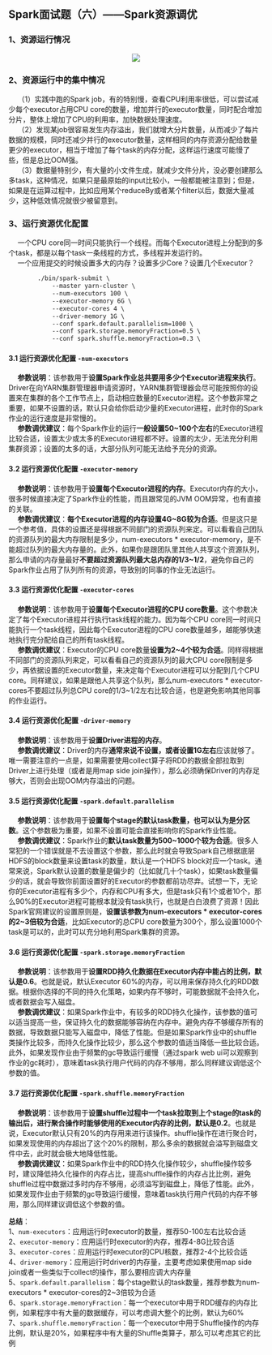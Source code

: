 ## Spark面试题（六）——Spark资源调优
### 1、资源运行情况  
<p align="center">
<img src="https://github.com/Dr11ft/BigDataGuide/blob/master/Pics/Spark%E9%9D%A2%E8%AF%95%E9%A2%98Pics/%E8%B5%84%E6%BA%90%E8%B0%83%E4%BC%98/%E8%B5%84%E6%BA%90%E8%B0%83%E4%BC%98.png"/>  
<p align="center">
</p>
</p>  

### 2、资源运行中的集中情况  
&emsp; （1）实践中跑的Spark job，有的特别慢，查看CPU利用率很低，可以尝试减少每个executor占用CPU core的数量，增加并行的executor数量，同时配合增加分片，整体上增加了CPU的利用率，加快数据处理速度。  
&emsp; （2）发现某job很容易发生内存溢出，我们就增大分片数量，从而减少了每片数据的规模，同时还减少并行的executor数量，这样相同的内存资源分配给数量更少的executor，相当于增加了每个task的内存分配，这样运行速度可能慢了些，但是总比OOM强。   
&emsp; （3）数据量特别少，有大量的小文件生成，就减少文件分片，没必要创建那么多task，这种情况，如果只是最原始的input比较小，一般都能被注意到；但是，如果是在运算过程中，比如应用某个reduceBy或者某个filter以后，数据大量减少，这种低效情况就很少被留意到。  

### 3、运行资源优化配置
&emsp; 一个CPU core同一时间只能执行一个线程。而每个Executor进程上分配到的多个task，都是以每个task一条线程的方式，多线程并发运行的。  
&emsp; 一个应用提交的时候设置多大的内存？设置多少Core？设置几个Executor？  
```xml
        ./bin/spark-submit \  
            --master yarn-cluster \  
            --num-executors 100 \  
            --executor-memory 6G \  
            --executor-cores 4 \  
            --driver-memory 1G \  
            --conf spark.default.parallelism=1000 \  
            --conf spark.storage.memoryFraction=0.5 \  
            --conf spark.shuffle.memoryFraction=0.3 \
```  

#### 3.1 运行资源优化配置 `-num-executors`  
&emsp; **参数说明**：该参数用于**设置Spark作业总共要用多少个Executor进程来执行**。Driver在向YARN集群管理器申请资源时，YARN集群管理器会尽可能按照你的设置来在集群的各个工作节点上，启动相应数量的Executor进程。这个参数非常之重要，如果不设置的话，默认只会给你启动少量的Executor进程，此时你的Spark作业的运行速度是非常慢的。       
&emsp; **参数调优建议**：每个Spark作业的运行**一般设置50~100个左右**的Executor进程比较合适，设置太少或太多的Executor进程都不好。设置的太少，无法充分利用集群资源；设置的太多的话，大部分队列可能无法给予充分的资源。  

#### 3.2 运行资源优化配置 `-executor-memory`  
&emsp; **参数说明**：该参数用于**设置每个Executor进程的内存**。Executor内存的大小，很多时候直接决定了Spark作业的性能，而且跟常见的JVM OOM异常，也有直接的关联。      
&emsp; **参数调优建议**：**每个Executor进程的内存设置4G~8G较为合适**。但是这只是一个参考值，具体的设置还是得根据不同部门的资源队列来定。可以看看自己团队的资源队列的最大内存限制是多少，num-executors * executor-memory，是不能超过队列的最大内存量的。此外，如果你是跟团队里其他人共享这个资源队列，那么申请的内存量最好**不要超过资源队列最大总内存的1/3~1/2**，避免你自己的Spark作业占用了队列所有的资源，导致别的同事的作业无法运行。  

#### 3.3 运行资源优化配置 `-executor-cores`
&emsp; **参数说明**：该参数用于**设置每个Executor进程的CPU core数量**。这个参数决定了每个Executor进程并行执行task线程的能力。因为每个CPU core同一时间只能执行一个task线程，因此每个Executor进程的CPU core数量越多，越能够快速地执行完分配给自己的所有task线程。  
&emsp; **参数调优建议**：Executor的CPU core数量**设置为2~4个较为合适**。同样得根据不同部门的资源队列来定，可以看看自己的资源队列的最大CPU core限制是多少，再依据设置的Executor数量，来决定每个Executor进程可以分配到几个CPU core。同样建议，如果是跟他人共享这个队列，那么num-executors * executor-cores不要超过队列总CPU core的1/3~1/2左右比较合适，也是避免影响其他同事的作业运行。 

#### 3.4 运行资源优化配置 `-driver-memory`
&emsp; **参数说明**：该参数用于**设置Driver进程的内存**。       
&emsp; **参数调优建议**：Driver的内存**通常来说不设置，或者设置1G左右**应该就够了。唯一需要注意的一点是，如果需要使用collect算子将RDD的数据全部拉取到Driver上进行处理（或者是用map side join操作），那么必须确保Driver的内存足够大，否则会出现OOM内存溢出的问题。  

#### 3.5 运行资源优化配置 `-spark.default.parallelism`
&emsp; **参数说明**：该参数用于**设置每个stage的默认task数量，也可以认为是分区数**。这个参数极为重要，如果不设置可能会直接影响你的Spark作业性能。      
&emsp; **参数调优建议**：Spark作业的**默认task数量为500~1000个较为合适**。很多人常犯的一个错误就是不去设置这个参数，那么此时就会导致Spark自己根据底层HDFS的block数量来设置task的数量，默认是一个HDFS block对应一个task。通常来说，Spark默认设置的数量是偏少的（比如就几十个task），如果task数量偏少的话，就会导致你前面设置好的Executor的参数都前功尽弃。试想一下，无论你的Executor进程有多少个，内存和CPU有多大，但是task只有1个或者10个，那么90%的Executor进程可能根本就没有task执行，也就是白白浪费了资源！因此Spark官网建议的设置原则是，**设置该参数为num-executors * executor-cores的2~3倍较为合适**，比如Executor的总CPU core数量为300个，那么设置1000个task是可以的，此时可以充分地利用Spark集群的资源。  

#### 3.6 运行资源优化配置 `-spark.storage.memoryFraction`
&emsp; **参数说明**：该参数用于**设置RDD持久化数据在Executor内存中能占的比例，默认是0.6**。也就是说，默认Executor 60%的内存，可以用来保存持久化的RDD数据。根据你选择的不同的持久化策略，如果内存不够时，可能数据就不会持久化，或者数据会写入磁盘。      
&emsp; **参数调优建议**：如果Spark作业中，有较多的RDD持久化操作，该参数的值可以适当提高一些，保证持久化的数据能够容纳在内存中。避免内存不够缓存所有的数据，导致数据只能写入磁盘中，降低了性能。但是如果Spark作业中的shuffle类操作比较多，而持久化操作比较少，那么这个参数的值适当降低一些比较合适。此外，如果发现作业由于频繁的gc导致运行缓慢（通过spark web ui可以观察到作业的gc耗时），意味着task执行用户代码的内存不够用，那么同样建议调低这个参数的值。  

#### 3.7 运行资源优化配置 `-spark.shuffle.memoryFraction`
&emsp; **参数说明**：该参数用于**设置shuffle过程中一个task拉取到上个stage的task的输出后，进行聚合操作时能够使用的Executor内存的比例，默认是0.2**。也就是说，Executor默认只有20%的内存用来进行该操作。shuffle操作在进行聚合时，如果发现使用的内存超出了这个20%的限制，那么多余的数据就会溢写到磁盘文件中去，此时就会极大地降低性能。        
&emsp; **参数调优建议**：如果Spark作业中的RDD持久化操作较少，shuffle操作较多时，建议降低持久化操作的内存占比，提高shuffle操作的内存占比比例，避免shuffle过程中数据过多时内存不够用，必须溢写到磁盘上，降低了性能。此外，如果发现作业由于频繁的gc导致运行缓慢，意味着task执行用户代码的内存不够用，那么同样建议调低这个参数的值。  
 
**总结**：  
1、`num-executors`：应用运行时executor的数量，推荐50-100左右比较合适  
2、`executor-memory`：应用运行时executor的内存，推荐4-8G比较合适  
3、`executor-cores`：应用运行时executor的CPU核数，推荐2-4个比较合适  
4、`driver-memory`：应用运行时driver的内存量，主要考虑如果使用map side join或者一些类似于collect的操作，那么要相应调大内存量  
5、`spark.default.parallelism`：每个stage默认的task数量，推荐参数为num-executors * executor-cores的2~3倍较为合适  
6、`spark.storage.memoryFraction`：每一个executor中用于RDD缓存的内存比例，如果程序中有大量的数据缓存，可以考虑调大整个的比例，默认为60%  
7、`spark.shuffle.memoryFraction`：每一个executor中用于Shuffle操作的内存比例，默认是20%，如果程序中有大量的Shuffle类算子，那么可以考虑其它的比例  

